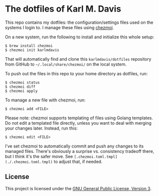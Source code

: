 The dotfiles of Karl M. Davis
=============================

This repo contains my dotfiles: the configuration/settings files used on the systems I login to.
I manage these files using [chezmoi](https://www.chezmoi.io/).

On a new system, run the following to install and initialize this whole setup:

    $ brew install chezmoi
    $ chezmoi init karlmdavis

That will automatically find and clone this `karlmdavis/dotfiles` repository from GitHub
  to `~/.local/share/chezmoi/` on the local system.

To push out the files in this repo to your home directory as dotfiles, run:

    $ chezmoi status
    $ chezmoi diff
    $ chezmoi apply

To manage a new file with chezmoi, run:

    $ chezmoi add <FILE>

Please note: chezmoi supports templating of files using Golang templates.
Do not edit a templated file directly, unless you want to deal with merging your changes later.
Instead, run this:

    $ chezmoi edit <FILE>

I've set chezmoi to automatically commit and push any changes to its managed files.
There's obviously a surprise vs. consistency tradeoff there, but I think it's the safer move.
See `[.chezmoi.toml.tmpl](./.chezmoi.toml.tmpl)` to adjust that, if needed.

## License

This project is licensed under the [GNU General Public License, Version 3](./LICENSE).

